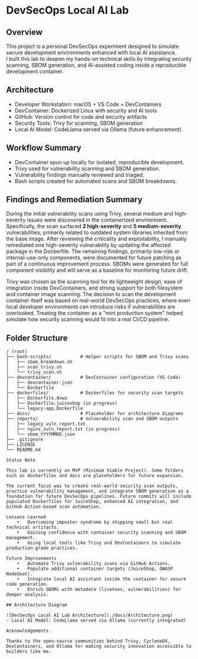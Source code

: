 # DevSecOps Local AI Lab

## Overview
This project is a personal DevSecOps experiment designed to simulate secure development environments enhanced with local AI assistance.  
I built this lab to deepen my hands-on technical skills by integrating security scanning, SBOM generation, and AI-assisted coding inside a reproducible development container.

## Architecture
- Developer Workstation: macOS + VS Code + DevContainers
- DevContainer: Dockerized Linux with security and AI tools
- GitHub: Version control for code and security artifacts
- Security Tools: Trivy for scanning, SBOM generation
- Local AI Model: CodeLlama served via Ollama (future enhancement)

## Workflow Summary
- DevContainer spun up locally for isolated, reproducible development.
- Trivy used for vulnerability scanning and SBOM generation.
- Vulnerability findings manually reviewed and triaged.
- Bash scripts created for automated scans and SBOM breakdowns.

## Findings and Remediation Summary
During the initial vulnerability scans using Trivy, several medium and high-severity issues were discovered in the containerized environment. Specifically, the scan surfaced **2 high-severity** and **5 medium-severity** vulnerabilities, primarily related to outdated system libraries inherited from the base image. After reviewing the criticality and exploitability, I manually remediated one high-severity vulnerability by updating the affected package in the Dockerfile. The remaining findings, primarily low-risk or internal-use-only components, were documented for future patching as part of a continuous improvement process. SBOMs were generated for full component visibility and will serve as a baseline for monitoring future drift.

Trivy was chosen as the scanning tool for its lightweight design, ease of integration inside DevContainers, and strong support for both filesystem and container image scanning. The decision to scan the development container itself was based on real-world DevSecOps practices, where even local developer environments can introduce risks if vulnerabilities are overlooked. Treating the container as a "mini production system" helped simulate how security scanning would fit into a real CI/CD pipeline.

## Folder Structure
```plaintext
/ (root)
├── bash-scripts/           # Helper scripts for SBOM and Trivy scans
│   ├── sbom_breakdown.sh
│   ├── scan_trivy.sh
│   └── trivy_scan.sh
├── devcontainer/           # DevContainer configuration (VS Code)
│   ├── devcontainer.json
│   └── Dockerfile
├── dockerfiles/            # Dockerfiles for security scan targets
│   ├── Dockerfile.dvwa
│   ├── Dockerfile.juiceshop (in progress)
│   └── legacy-app.Dockerfile
├── docs/                   # Placeholder for architecture diagrams
├── reports/                # Vulnerability scan and SBOM outputs
│   ├── legacy_vuln_report.txt
│   ├── nginx_vuln_report.txt (in progress)
│   └── sbom_YYYYMMDD.json
├── .gitignore
├── LICENSE
└── README.md

Status Note

This lab is currently an MVP (Minimum Viable Project). Some folders such as dockerfiles and docs are placeholders for future expansion.

The current focus was to create real-world security scan outputs, practice vulnerability management, and integrate SBOM generation as a foundation for future DevSecOps pipelines. Future commits will include populated Dockerfiles for JuiceShop, enhanced AI integration, and GitHub Action-based scan automation.

Lessons Learned
	•	Overcoming imposter syndrome by shipping small but real technical artifacts.
	•	Gaining confidence with container security scanning and SBOM management.
	•	Using local tools like Trivy and DevContainers to simulate production-grade practices.

Future Improvements
	•	Automate Trivy vulnerability scans via GitHub Actions.
	•	Populate additional container targets (JuiceShop, OWASP NodeGoat).
	•	Integrate local AI assistant inside the container for secure code generation.
	•	Enrich SBOMs with metadata (licenses, vulnerabilities) for deeper analysis.

## Architecture Diagram

![DevSecOps Local AI Lab Architecture](./docs/Architecture.png)
- Local AI Model: CodeLlama served via Ollama (currently integrated)

Acknowledgements

Thanks to the open-source communities behind Trivy, CycloneDX, DevContainers, and Ollama for making security innovation accessible to builders like me.
